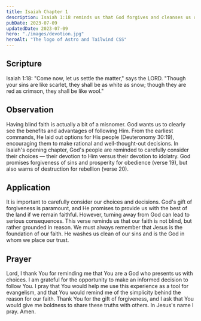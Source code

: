 ```yaml
---
title: Isaiah Chapter 1
description: Isaiah 1:18 reminds us that God forgives and cleanses us of our sins, no matter how deep or dark. We should seek his forgiveness and turn away from our sinful ways, knowing he welcomes us back with open arms.
pubDate: 2023-07-09
updatedDate: 2023-07-09
hero: "./images/devotion.jpg"
heroAlt: "The logo of Astro and Tailwind CSS"
---
```


## Scripture

  

Isaiah 1:18: "Come now, let us settle the matter," says the LORD. "Though your sins are like scarlet, they shall be as white as snow; though they are red as crimson, they shall be like wool."
  

## Observation

Having blind faith is actually a bit of a misnomer. God wants us to clearly see the benefits and advantages of following Him. From the earliest commands, He laid out options for His people (Deuteronomy 30:19), encouraging them to make rational and well-thought-out decisions. In Isaiah's opening chapter, God's people are reminded to carefully consider their choices — their devotion to Him versus their devotion to idolatry. God promises forgiveness of sins and prosperity for obedience (verse 19), but also warns of destruction for rebellion (verse 20).
  


## Application

It is important to carefully consider our choices and decisions. God's gift of forgiveness is paramount, and He promises to provide us with the best of the land if we remain faithful. However, turning away from God can lead to serious consequences. This verse reminds us that our faith is not blind, but rather grounded in reason. We must always remember that Jesus is the foundation of our faith. He washes us clean of our sins and is the God in whom we place our trust.


  

## Prayer

Lord, I thank You for reminding me that You are a God who presents us with choices. I am grateful for the opportunity to make an informed decision to follow You. I pray that You would help me use this experience as a tool for evangelism, and that You would remind me of the simplicity behind the reason for our faith. Thank You for the gift of forgiveness, and I ask that You would give me boldness to share these truths with others. In Jesus's name I pray. Amen.
